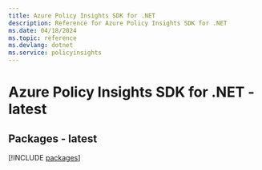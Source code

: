 ```yaml
---
title: Azure Policy Insights SDK for .NET
description: Reference for Azure Policy Insights SDK for .NET
ms.date: 04/18/2024
ms.topic: reference
ms.devlang: dotnet
ms.service: policyinsights
---
```

# Azure Policy Insights SDK for .NET - latest
## Packages - latest
[!INCLUDE [packages](policy-insights-index.md)]